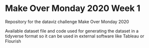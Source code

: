# Make Over Monday 2020 Week 1
Repository for the dataviz challenge Make Over Monday 2020

Available dataset file and code used for generating the dataset in a tidyverse format so it can be used in external software like Tableau or Flourish